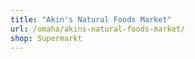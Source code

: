 ```yaml
---
title: "Akin's Natural Foods Market"
url: /omaha/akins-natural-foods-market/
shop: Supermarkt
---
```

